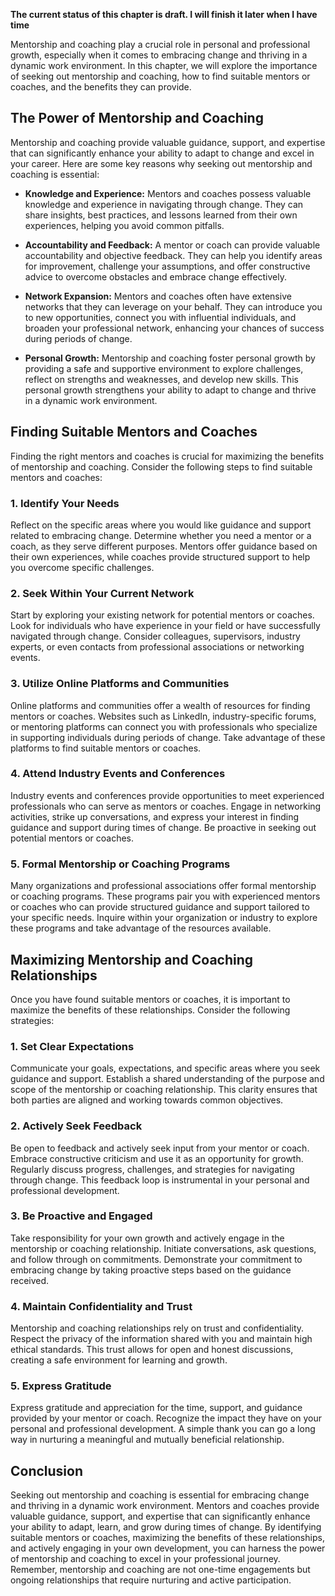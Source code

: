 **The current status of this chapter is draft. I will finish it later when I have time**

Mentorship and coaching play a crucial role in personal and professional growth, especially when it comes to embracing change and thriving in a dynamic work environment. In this chapter, we will explore the importance of seeking out mentorship and coaching, how to find suitable mentors or coaches, and the benefits they can provide.

The Power of Mentorship and Coaching
------------------------------------

Mentorship and coaching provide valuable guidance, support, and expertise that can significantly enhance your ability to adapt to change and excel in your career. Here are some key reasons why seeking out mentorship and coaching is essential:

* **Knowledge and Experience:** Mentors and coaches possess valuable knowledge and experience in navigating through change. They can share insights, best practices, and lessons learned from their own experiences, helping you avoid common pitfalls.

* **Accountability and Feedback:** A mentor or coach can provide valuable accountability and objective feedback. They can help you identify areas for improvement, challenge your assumptions, and offer constructive advice to overcome obstacles and embrace change effectively.

* **Network Expansion:** Mentors and coaches often have extensive networks that they can leverage on your behalf. They can introduce you to new opportunities, connect you with influential individuals, and broaden your professional network, enhancing your chances of success during periods of change.

* **Personal Growth:** Mentorship and coaching foster personal growth by providing a safe and supportive environment to explore challenges, reflect on strengths and weaknesses, and develop new skills. This personal growth strengthens your ability to adapt to change and thrive in a dynamic work environment.

Finding Suitable Mentors and Coaches
------------------------------------

Finding the right mentors and coaches is crucial for maximizing the benefits of mentorship and coaching. Consider the following steps to find suitable mentors and coaches:

### 1. Identify Your Needs

Reflect on the specific areas where you would like guidance and support related to embracing change. Determine whether you need a mentor or a coach, as they serve different purposes. Mentors offer guidance based on their own experiences, while coaches provide structured support to help you overcome specific challenges.

### 2. Seek Within Your Current Network

Start by exploring your existing network for potential mentors or coaches. Look for individuals who have experience in your field or have successfully navigated through change. Consider colleagues, supervisors, industry experts, or even contacts from professional associations or networking events.

### 3. Utilize Online Platforms and Communities

Online platforms and communities offer a wealth of resources for finding mentors or coaches. Websites such as LinkedIn, industry-specific forums, or mentoring platforms can connect you with professionals who specialize in supporting individuals during periods of change. Take advantage of these platforms to find suitable mentors or coaches.

### 4. Attend Industry Events and Conferences

Industry events and conferences provide opportunities to meet experienced professionals who can serve as mentors or coaches. Engage in networking activities, strike up conversations, and express your interest in finding guidance and support during times of change. Be proactive in seeking out potential mentors or coaches.

### 5. Formal Mentorship or Coaching Programs

Many organizations and professional associations offer formal mentorship or coaching programs. These programs pair you with experienced mentors or coaches who can provide structured guidance and support tailored to your specific needs. Inquire within your organization or industry to explore these programs and take advantage of the resources available.

Maximizing Mentorship and Coaching Relationships
------------------------------------------------

Once you have found suitable mentors or coaches, it is important to maximize the benefits of these relationships. Consider the following strategies:

### 1. Set Clear Expectations

Communicate your goals, expectations, and specific areas where you seek guidance and support. Establish a shared understanding of the purpose and scope of the mentorship or coaching relationship. This clarity ensures that both parties are aligned and working towards common objectives.

### 2. Actively Seek Feedback

Be open to feedback and actively seek input from your mentor or coach. Embrace constructive criticism and use it as an opportunity for growth. Regularly discuss progress, challenges, and strategies for navigating through change. This feedback loop is instrumental in your personal and professional development.

### 3. Be Proactive and Engaged

Take responsibility for your own growth and actively engage in the mentorship or coaching relationship. Initiate conversations, ask questions, and follow through on commitments. Demonstrate your commitment to embracing change by taking proactive steps based on the guidance received.

### 4. Maintain Confidentiality and Trust

Mentorship and coaching relationships rely on trust and confidentiality. Respect the privacy of the information shared with you and maintain high ethical standards. This trust allows for open and honest discussions, creating a safe environment for learning and growth.

### 5. Express Gratitude

Express gratitude and appreciation for the time, support, and guidance provided by your mentor or coach. Recognize the impact they have on your personal and professional development. A simple thank you can go a long way in nurturing a meaningful and mutually beneficial relationship.

Conclusion
----------

Seeking out mentorship and coaching is essential for embracing change and thriving in a dynamic work environment. Mentors and coaches provide valuable guidance, support, and expertise that can significantly enhance your ability to adapt, learn, and grow during times of change. By identifying suitable mentors or coaches, maximizing the benefits of these relationships, and actively engaging in your own development, you can harness the power of mentorship and coaching to excel in your professional journey. Remember, mentorship and coaching are not one-time engagements but ongoing relationships that require nurturing and active participation.
